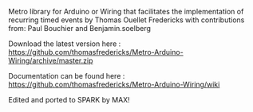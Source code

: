 Metro library for Arduino or Wiring that facilitates the implementation of recurring timed events by Thomas Ouellet Fredericks with contributions from: Paul Bouchier and Benjamin.soelberg

Download the latest version here : https://github.com/thomasfredericks/Metro-Arduino-Wiring/archive/master.zip

Documentation can be found here : https://github.com/thomasfredericks/Metro-Arduino-Wiring/wiki

Edited and ported to SPARK by MAX!